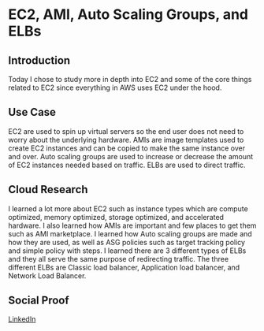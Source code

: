 # EC2, AMI, Auto Scaling Groups, and ELBs

## Introduction

Today I chose to study more in depth into EC2 and some of the core things related to EC2 since everything in AWS uses EC2 under the hood.

## Use Case

EC2 are used to spin up virtual servers so the end user does not need to worry about the underlying hardware. 
AMIs are image templates used to create EC2 instances and can be copied to make the same instance over and over.
Auto scaling groups are used to increase or decrease the amount of EC2 instances needed based on traffic.
ELBs are used to direct traffic.

## Cloud Research

I learned a lot more about EC2 such as instance types which are compute optimized, memory optimized, storage optimized, and accelerated hardware. I also learned how AMIs are important and few places to get them such as AMI marketplace. I learned how Auto scaling groups are made and how they are used, as well as ASG policies such as target tracking policy and simple policy with steps. I learned there are 3 different types of ELBs and they all serve the same purpose of redirecting traffic. The three different ELBs are Classic load balancer, Application load balancer, and Network Load Balancer.

## Social Proof

[LinkedIn](https://www.linkedin.com/posts/rockyle98_100daysofcloud-aws-cloud-activity-6816481331434848256-rG1Q)